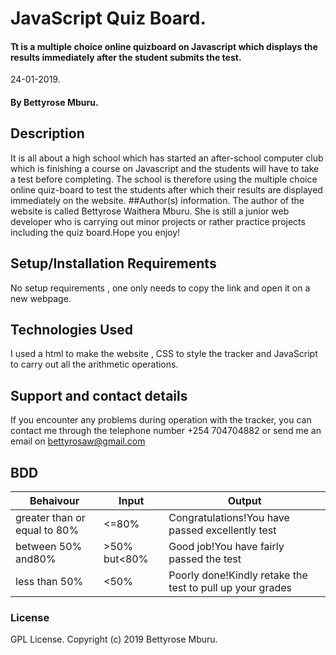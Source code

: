 # JavaScript Quiz Board.
#### Tt is a multiple choice online quizboard on Javascript which displays the results immediately after the student submits the test.
24-01-2019.
#### By Bettyrose Mburu.
## Description
It is all about a high school which has started an after-school computer club  which is finishing a course on Javascript and the students will have to take a test before completing. The school is therefore using the multiple choice online quiz-board to test the students after which their results are displayed immediately on the website.
##Author(s) information.
The author of the website is called Bettyrose Waithera Mburu. She is still a junior web developer who is carrying out minor projects or rather practice projects including the quiz board.Hope you enjoy!
## Setup/Installation Requirements
No setup requirements , one only needs to copy the link and open it on a new webpage.
## Technologies Used
I used a html to make the website , CSS to style the tracker and JavaScript to carry out all the arithmetic operations.
## Support and contact details
If you encounter any problems during operation with the tracker, you can contact me through the telephone number +254 704704882 or send me an email on bettyrosaw@gmail.com
## BDD
|  Behaivour | Input  |  Output |
|---|---|---|
| greater than or equal to 80% |  <=80% | Congratulations!You have passed excellently test |
| between 50% and80% |  >50% but<80% |  Good job!You have fairly passed the test |
| less than 50% | <50%  | Poorly done!Kindly retake the test to pull up your grades  |
### License
GPL License.
Copyright (c) 2019 Bettyrose Mburu.
